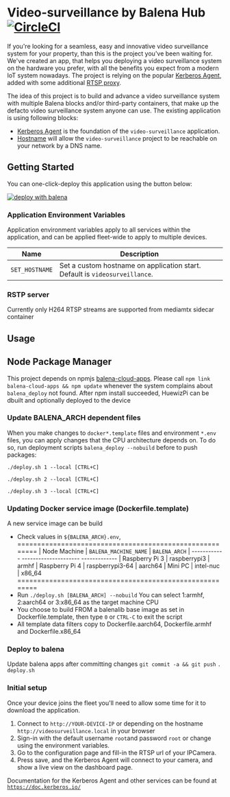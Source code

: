 # Video-surveillance by Balena Hub [![CircleCI](https://dl.circleci.com/status-badge/img/gh/b23prodtm/asecuritywebcam/tree/main.svg?style=svg)](https://dl.circleci.com/status-badge/redirect/gh/b23prodtm/asecuritywebcam/tree/main)

If you're looking for a seamless, easy and innovative video surveillance system for your property, than this is the project you've been waiting for. We've created an app, that helps you deploying a video surveillance system on the hardware you prefer, with all the benefits you expect from a modern IoT system nowadays. The project is relying on the popular [Kerberos Agent](https://github.com/kerberos-io/agent), added with some additional [RTSP proxy](https://github.com/kerberos-io/camera-to-rtsp).

The idea of this project is to build and advance a video surveillance system with multiple Balena blocks and/or third-party containers, that make up the defacto video surveillance system anyone can use. The existing application is using following blocks:

- [Kerberos Agent](https://hub.balena.io/blocks/2064662/agent) is the foundation of the `video-surveillance` application.
- [Hostname](https://hub.balena.io/blocks/1918778/hostname-armv7hf) will allow the `video-surveillance` project to be reachable on your network by a DNS name.

## Getting Started

You can one-click-deploy this application using the button below:

[![deploy with balena](https://balena.io/deploy.svg)](https://dashboard.balena-cloud.com/deploy?repoUrl=https://github.com/b23prodtm/asecuritywebcam)

### Application Environment Variables

Application environment variables apply to all services within the application, and can be applied fleet-wide to apply to multiple devices.

| Name           | Description                                                                 |
| -------------- | --------------------------------------------------------------------------- |
| `SET_HOSTNAME` | Set a custom hostname on application start. Default is `videosurveillance`. |

### RSTP server
Currently only H264 RTSP streams are supported from mediamtx sidecar container

## Usage

## Node Package Manager

  This project depends on npmjs [balena-cloud-apps](https://www.npmjs.com/package/balena-cloud-apps). Please call
  `npm link balena-cloud-apps && npm update`
  whenever the system complains about `balena_deploy` not found.
After npm install succeeded, HuewizPi can be dbuilt and optionally deployed to the device

### Update BALENA_ARCH dependent files

When you make changes to `docker*.template` files and environment `*.env` files, you can apply changes that the CPU architecture depends on. To do so, run
deployment scripts `balena_deploy --nobuild` before to push packages:
``` Updates armhf files
./deploy.sh 1 --local [CTRL+C]
```
``` Updates aarch64 files
./deploy.sh 2 --local [CTRL+C]
```
```  Updates x86_64 files
./deploy.sh 3 --local [CTRL+C]
```

### Updating Docker service image (Dockerfile.template)

A new service image can be build
- Check values in `${BALENA_ARCH}.env`,
========================================================
| Node Machine   | `BALENA_MACHINE_NAME` | `BALENA_ARCH`
| ------------     ---------------------   -------------
| Raspberry Pi 3 | raspberrypi3           | armhf
| Raspberry Pi 4 | raspberrypi3-64       | aarch64
| Mini PC        | intel-nuc             | x86_64
========================================================
- Run `./deploy.sh [BALENA_ARCH] --nobuild`
  You can select 1:armhf, 2:aarch64 or 3:x86_64 as the target machine CPU
- You choose to build FROM a balenalib base image as set in Dockerfile.template, then type `0` or `CTRL-C` to exit the script
- All template data filters copy to Dockerfile.aarch64, Dockerfile.armhf and Dockerfile.x86_64

### Deploy to balena
Update balena apps after committing changes `git commit -a && git push`
  `. deploy.sh`

### Initial setup

Once your device joins the fleet you'll need to allow some time for it to download the application.

1. Connect to `http://YOUR-DEVICE-IP` or depending on the hostname `http://videosurveillance.local` in your browser
2. Sign-in with the default username `root`and password `root` or change using the environment variables.
3. Go to the configuration page and fill-in the RTSP url of your IPCamera.
4. Press save, and the Kerberos Agent will connect to your camera, and show a live view on the dashboard page.

Documentation for the Kerberos Agent and other services can be found at [`https://doc.kerberos.io/`](https://doc.kerberos.io/)
